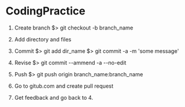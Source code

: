 CodingPractice
==============

1. Create branch
$> git checkout -b branch_name

2. Add directory and files

3. Commit
$> git add dir_name
$> git commit -a -m 'some message'

4. Revise 
$> git commit --ammend -a --no-edit

5. Push
$> git push origin branch_name:branch_name

6. Go to gitub.com and create pull request

7. Get feedback and go back to 4.